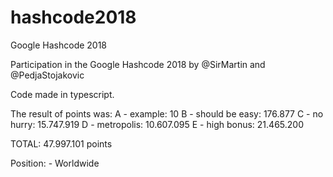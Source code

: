 # hashcode2018
Google Hashcode 2018

Participation in the Google Hashcode 2018 by @SirMartin and @PedjaStojakovic

Code made in typescript.

The result of points was:
A - example: 10
B - should be easy: 176.877
C - no hurry: 15.747.919
D - metropolis: 10.607.095
E - high bonus: 21.465.200

TOTAL: 47.997.101 points

Position: - Worldwide
